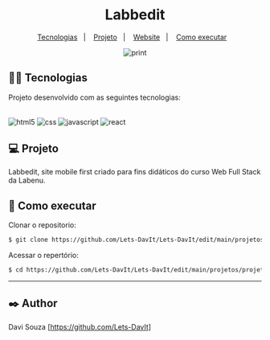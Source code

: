 <h1 align="center">Labbedit</h1>

<p align="center">
  <a href="#-tecnologias">Tecnologias</a>&nbsp;&nbsp;&nbsp;|&nbsp;&nbsp;&nbsp;
  <a href="#-projeto">Projeto</a>&nbsp;&nbsp;&nbsp;|&nbsp;&nbsp;&nbsp;
  <a href="#-website">Website</a>&nbsp;&nbsp;&nbsp;|&nbsp;&nbsp;&nbsp;
  <a href="#-como-executar">Como executar</a>&nbsp;&nbsp;&nbsp;
  


<p align="center"><img src='img/print-home.png' alt='print'></p>




## 👨‍💻 Tecnologias

Projeto desenvolvido com as seguintes tecnologias:
<div style="display: inline-block"><br/>
    <img align="center" src="https://img.shields.io/badge/HTML5-E34F26?style=for-the-badge&logo=html5&logoColor=white" alt="html5" />
    <img align="center" src="https://img.shields.io/badge/CSS3-1572B6?style=for-the-badge&logo=css3&logoColor=white" alt="css" />
    <img align="center" src="https://img.shields.io/badge/JavaScript-F7DF1E?style=for-the-badge&logo=javascript&logoColor=black" alt="javascript" />
    <img align="center" src="https://img.shields.io/badge/React-20232A?style=for-the-badge&logo=react&logoColor=61DAFB" alt="react" />
</div>

## 💻 Projeto

Labbedit, site mobile first criado para fins didáticos do curso Web Full Stack da Labenu.

## 🚀 Como executar

 Clonar o repositorio:
```bash
$ git clone https://github.com/Lets-DavIt/Lets-DavIt/edit/main/projetos/projeto-labeddit
```
Acessar o repertório:
```bash
$ cd https://github.com/Lets-DavIt/Lets-DavIt/edit/main/projetos/projeto-labeddit

```
****
## ✒️ Author

Davi Souza  [https://github.com/Lets-DavIt]
